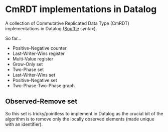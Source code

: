 # CmRDT implementations in Datalog

A collection of Commutative Replicated Data Type (CmRDT) implementations in
Datalog ([Souffle](http://souffle-lang.org) syntax).

So far...

 - Positive-Negative counter
 - Last-Writer-Wins register
 - Multi-Value register
 - Grow-Only set
 - Two-Phase set
 - Last-Writer-Wins set
 - Positive-Negative set
 - Two-Phase-Two-Phase graph

## Observed-Remove set

So this set is tricky/pointless to implement in Datalog as the crucial bit of
the algorithm is to remove only the locally observed elements (made unique with
an identifier).
